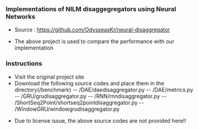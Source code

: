### Implementations of NILM disaggegregators using Neural Networks
- Source : https://github.com/OdysseasKr/neural-disaggregator

* The above project is used to compare the performance with our implementation

### Instructions
- Visit the original project site
- Download the following source codes and place them in the directory(/benchmark)
  -- /DAE/daedisaggregator.py
  -- /DAE/metrics.py
  -- /GRU/grudisaggregator.py
  -- /RNN/rnndisaggregator.py
  -- /ShortSeq2Point/shortseq2pointdisaggregator.py
  -- /WindowGRU/windowgrudisaggregator.py
  
* Due to license issue, the above source codes are not provided here!!
